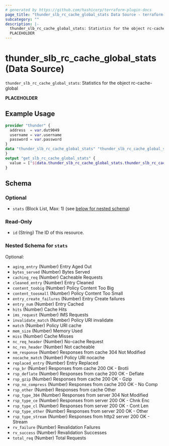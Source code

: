 ```yaml
---
# generated by https://github.com/hashicorp/terraform-plugin-docs
page_title: "thunder_slb_rc_cache_global_stats Data Source - terraform-provider-thunder"
subcategory: ""
description: |-
  thunder_slb_rc_cache_global_stats: Statistics for the object rc-cache-global
  PLACEHOLDER
---
```


# thunder_slb_rc_cache_global_stats (Data Source)

`thunder_slb_rc_cache_global_stats`: Statistics for the object rc-cache-global

__PLACEHOLDER__

## Example Usage

```terraform
provider "thunder" {
  address  = var.dut9049
  username = var.username
  password = var.password
}
data "thunder_slb_rc_cache_global_stats" "thunder_slb_rc_cache_global_stats" {
}
output "get_slb_rc_cache_global_stats" {
  value = ["${data.thunder_slb_rc_cache_global_stats.thunder_slb_rc_cache_global_stats}"]
}
```

<!-- schema generated by tfplugindocs -->
## Schema

### Optional

- `stats` (Block List, Max: 1) (see [below for nested schema](#nestedblock--stats))

### Read-Only

- `id` (String) The ID of this resource.

<a id="nestedblock--stats"></a>
### Nested Schema for `stats`

Optional:

- `aging_entry` (Number) Entry Aged Out
- `bytes_served` (Number) Bytes Served
- `caching_req` (Number) Cacheable Requests
- `cleaned_entry` (Number) Entry Cleaned
- `content_toobig` (Number) Policy Content Too Big
- `content_toosmall` (Number) Policy Content Too Small
- `entry_create_failures` (Number) Entry Create failures
- `entry_num` (Number) Entry Cached
- `hits` (Number) Cache Hits
- `ims_request` (Number) IMS Requests
- `invalidate_match` (Number) Policy URI invalidate
- `match` (Number) Policy URI cache
- `mem_size` (Number) Memory Used
- `miss` (Number) Cache Misses
- `nc_req_header` (Number) No-cache Request
- `nc_res_header` (Number) Not cacheable
- `nm_response` (Number) Responses from cache 304 Not Modified
- `nocache_match` (Number) Policy URI nocache
- `replaced_entry` (Number) Entry Replaced
- `rsp_br` (Number) Responses from cache 200 OK - Brotli
- `rsp_deflate` (Number) Responses from cache 200 OK - Deflate
- `rsp_gzip` (Number) Responses from cache 200 OK - Gzip
- `rsp_no_compress` (Number) Responses from cache 200 OK - No Comp
- `rsp_other` (Number) Responses from cache Other
- `rsp_type_304` (Number) Responses from server 304 Not Modified
- `rsp_type_ce` (Number) Responses from server 200 OK - Chnk Enc
- `rsp_type_cl` (Number) Responses from server 200 OK - Cont Len
- `rsp_type_other` (Number) Responses from server 200 OK - Other
- `rsp_type_stream` (Number) Responses from http2 server 200 OK - Stream
- `rv_failure` (Number) Revalidation Failures
- `rv_success` (Number) Revalidation Successes
- `total_req` (Number) Total Requests


